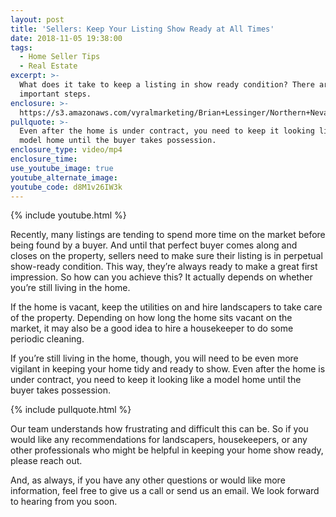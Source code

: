 ```yaml
---
layout: post
title: 'Sellers: Keep Your Listing Show Ready at All Times'
date: 2018-11-05 19:38:00
tags:
  - Home Seller Tips
  - Real Estate
excerpt: >-
  What does it take to keep a listing in show ready condition? There are a few
  important steps.
enclosure: >-
  https://s3.amazonaws.com/vyralmarketing/Brian+Lessinger/Northern+Nevada+Real+Estate-+Who+Keeps+the+House+Show+Ready+While+It%2527s+Listed+the+Market%253F.mp4
pullquote: >-
  Even after the home is under contract, you need to keep it looking like a
  model home until the buyer takes possession.
enclosure_type: video/mp4
enclosure_time:
use_youtube_image: true
youtube_alternate_image:
youtube_code: d8M1v26IW3k
---
```


{% include youtube.html %}

Recently, many listings are tending to spend more time on the market before being found by a buyer. And until that perfect buyer comes along and closes on the property, sellers need to make sure their listing is in perpetual show-ready condition. This way, they’re always ready to make a great first impression. So how can you achieve this? It actually depends on whether you’re still living in the home.

If the home is vacant, keep the utilities on and hire landscapers to take care of the property. Depending on how long the home sits vacant on the market, it may also be a good idea to hire a housekeeper to do some periodic cleaning.

If you’re still living in the home, though, you will need to be even more vigilant in keeping your home tidy and ready to show. Even after the home is under contract, you need to keep it looking like a model home until the buyer takes possession.

{% include pullquote.html %}

Our team understands how frustrating and difficult this can be. So if you would like any recommendations for landscapers, housekeepers, or any other professionals who might be helpful in keeping your home show ready, please reach out.

And, as always, if you have any other questions or would like more information, feel free to give us a call or send us an email. We look forward to hearing from you soon.

&nbsp;